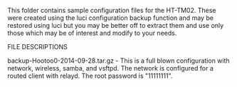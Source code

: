 This folder contains sample configuration files for the HT-TM02. These were
created using the luci configuration backup function and may be restored using
luci but you may be better off to extract them and use only those which may be
of interest and modify to your needs. 


FILE DESCRIPTIONS

backup-Hootoo0-2014-09-28.tar.gz -
This is a full blown configuration with network, wireless, samba, and vsftpd.
The network is configured for a routed client with relayd. The root password is
"11111111".

